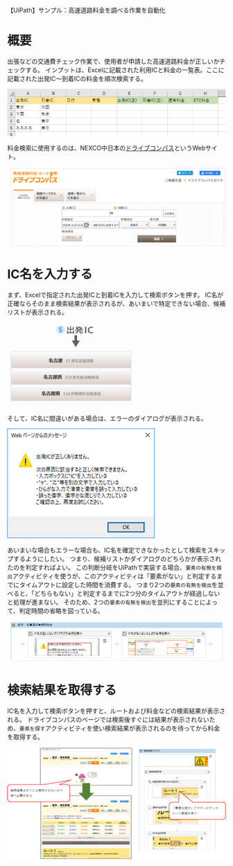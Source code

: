 
【UiPath】サンプル：高速道路料金を調べる作業を自動化

# 概要

出張などの交通費チェック作業で、使用者が申請した高速道路料金が正しいかチェックする。
インプットは、Excelに記載された利用ICと料金の一覧表。ここに記載された出発IC～到着ICの料金を順次検索する。

![](images/05.png)

料金検索に使用するのは、NEXCO中日本の[ドライブコンパス](https://dc.c-nexco.co.jp/dc/DriveCompass.html)というWebサイト。

![](images/06.png)

# IC名を入力する
まず、Excelで指定された出発ICと到着ICを入力して検索ボタンを押す。
IC名が正確ならそのまま検索結果が表示されるが、あいまいで特定できない場合、候補リストが表示される。

![候補リストの絵](images/09.png)

そして、IC名に間違いがある場合は、エラーのダイアログが表示される。

![エラーダイアログの絵](images/10.png)

あいまいな場合もエラーな場合も、IC名を確定できなかったとして検索をスキップするようにしたい。
つまり、候補リストかダイアログのどちらかが表示されたのを判定すればよい。
この判断分岐をUiPathで実装する場合、`要素の有無を検出`アクティビティを使うが、このアクティビティは「要素がない」と判定するまでにタイムアウトに設定した時間を消費する。
つまり2つの`要素の有無を検出`を並べると、「どちらもない」と判定するまでに2つ分のタイムアウトが経過しないと処理が進まない。
そのため、2つの`要素の有無を検出`を並列にすることによって、判定時間の省略を図っている。

![並列で並んでいるアクティビティの絵](images/08.png)

# 検索結果を取得する

IC名を入力して検索ボタンを押すと、ルートおよび料金などの検索結果が表示される。
ドライブコンパスのページでは検索後すぐには結果が表示されないため、`要素を探す`アクティビティを使い検索結果が表示されるのを待ってから料金を取得する。

![](images/11.png)
